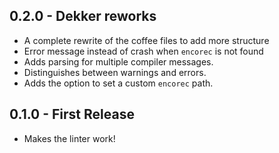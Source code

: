 ## 0.2.0 - Dekker reworks
- A complete rewrite of the coffee files to add more structure
- Error message instead of crash when `encorec` is not found
- Adds parsing for multiple compiler messages.
- Distinguishes between warnings and errors.
- Adds the option to set a custom `encorec` path.

## 0.1.0 - First Release
- Makes the linter work!
